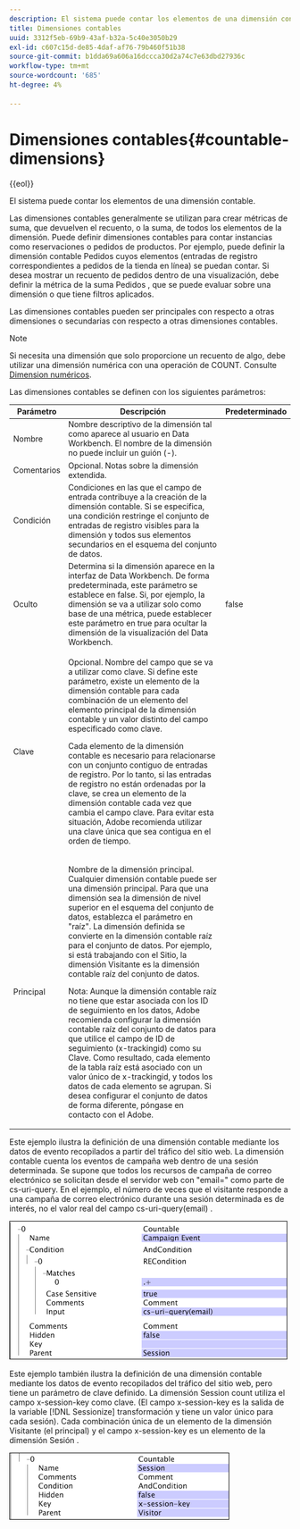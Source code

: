 ```yaml
---
description: El sistema puede contar los elementos de una dimensión contable.
title: Dimensiones contables
uuid: 3312f5eb-69b9-43af-b32a-5c40e3050b29
exl-id: c607c15d-de85-4daf-af76-79b460f51b38
source-git-commit: b1dda69a606a16dccca30d2a74c7e63dbd27936c
workflow-type: tm+mt
source-wordcount: '685'
ht-degree: 4%

---
```


# Dimensiones contables{#countable-dimensions}

{{eol}}

El sistema puede contar los elementos de una dimensión contable.

Las dimensiones contables generalmente se utilizan para crear métricas de suma, que devuelven el recuento, o la suma, de todos los elementos de la dimensión. Puede definir dimensiones contables para contar instancias como reservaciones o pedidos de productos. Por ejemplo, puede definir la dimensión contable Pedidos cuyos elementos (entradas de registro correspondientes a pedidos de la tienda en línea) se puedan contar. Si desea mostrar un recuento de pedidos dentro de una visualización, debe definir la métrica de la suma Pedidos , que se puede evaluar sobre una dimensión o que tiene filtros aplicados.

Las dimensiones contables pueden ser principales con respecto a otras dimensiones o secundarias con respecto a otras dimensiones contables.

>[!NOTE]
>
>Si necesita una dimensión que solo proporcione un recuento de algo, debe utilizar una dimensión numérica con una operación de COUNT. Consulte [Dimension numéricos](../../../../home/c-dataset-const-proc/c-ex-dim/c-types-ex-dim/c-num-dim.md#concept-8513b9afaff447c8b334410b565b91ed).

Las dimensiones contables se definen con los siguientes parámetros:

<table id="table_9F3F093F5B074EA68CA4DCE731161F6C"> 
 <thead> 
  <tr> 
   <th colname="col1" class="entry"> Parámetro </th> 
   <th colname="col2" class="entry"> Descripción </th> 
   <th colname="col3" class="entry"> Predeterminado </th> 
  </tr> 
 </thead>
 <tbody> 
  <tr> 
   <td colname="col1"> Nombre </td> 
   <td colname="col2"> Nombre descriptivo de la dimensión tal como aparece al usuario en Data Workbench. El nombre de la dimensión no puede incluir un guión (-). </td> 
   <td colname="col3"> </td> 
  </tr> 
  <tr> 
   <td colname="col1"> Comentarios </td> 
   <td colname="col2"> Opcional. Notas sobre la dimensión extendida. </td> 
   <td colname="col3"> </td> 
  </tr> 
  <tr> 
   <td colname="col1"> Condición </td> 
   <td colname="col2"> Condiciones en las que el campo de entrada contribuye a la creación de la dimensión contable. Si se especifica, una condición restringe el conjunto de entradas de registro visibles para la dimensión y todos sus elementos secundarios en el esquema del conjunto de datos. </td> 
   <td colname="col3"> </td> 
  </tr> 
  <tr> 
   <td colname="col1"> Oculto </td> 
   <td colname="col2"> Determina si la dimensión aparece en la interfaz de Data Workbench. De forma predeterminada, este parámetro se establece en false. Si, por ejemplo, la dimensión se va a utilizar solo como base de una métrica, puede establecer este parámetro en true para ocultar la dimensión de la visualización del Data Workbench. </td> 
   <td colname="col3"> false </td> 
  </tr> 
  <tr> 
   <td colname="col1"> Clave </td> 
   <td colname="col2"> <p>Opcional. Nombre del campo que se va a utilizar como clave. Si define este parámetro, existe un elemento de la dimensión contable para cada combinación de un elemento del elemento principal de la dimensión contable y un valor distinto del campo especificado como clave. </p> <p> Cada elemento de la dimensión contable es necesario para relacionarse con un conjunto contiguo de entradas de registro. Por lo tanto, si las entradas de registro no están ordenadas por la clave, se crea un elemento de la dimensión contable cada vez que cambia el campo clave. Para evitar esta situación, Adobe recomienda utilizar una clave única que sea contigua en el orden de tiempo. </p> </td> 
   <td colname="col3"> </td> 
  </tr> 
  <tr> 
   <td colname="col1"> Principal </td> 
   <td colname="col2"> <p>Nombre de la dimensión principal. Cualquier dimensión contable puede ser una dimensión principal. Para que una dimensión sea la dimensión de nivel superior en el esquema del conjunto de datos, establezca el parámetro en "raíz". La dimensión definida se convierte en la dimensión contable raíz para el conjunto de datos. Por ejemplo, si está trabajando con el Sitio, la dimensión Visitante es la dimensión contable raíz del conjunto de datos. </p> <p> <p>Nota: Aunque la dimensión contable raíz no tiene que estar asociada con los ID de seguimiento en los datos, Adobe recomienda configurar la dimensión contable raíz del conjunto de datos para que utilice el campo de ID de seguimiento (x-trackingid) como su Clave. Como resultado, cada elemento de la tabla raíz está asociado con un valor único de x-trackingid, y todos los datos de cada elemento se agrupan. Si desea configurar el conjunto de datos de forma diferente, póngase en contacto con el Adobe. </p> </p> </td> 
   <td colname="col3"> </td> 
  </tr> 
 </tbody> 
</table>

Este ejemplo ilustra la definición de una dimensión contable mediante los datos de evento recopilados a partir del tráfico del sitio web. La dimensión contable cuenta los eventos de campaña web dentro de una sesión determinada. Se supone que todos los recursos de campaña de correo electrónico se solicitan desde el servidor web con &quot;email=&quot; como parte de cs-uri-query. En el ejemplo, el número de veces que el visitante responde a una campaña de correo electrónico durante una sesión determinada es de interés, no el valor real del campo cs-uri-query(email) .

![](assets/cfg_Transformation_Dim_Countable.png)

Este ejemplo también ilustra la definición de una dimensión contable mediante los datos de evento recopilados del tráfico del sitio web, pero tiene un parámetro de clave definido. La dimensión Session count utiliza el campo x-session-key como clave. (El campo x-session-key es la salida de la variable [!DNL Sessionize] transformación y tiene un valor único para cada sesión). Cada combinación única de un elemento de la dimensión Visitante (el principal) y el campo x-session-key es un elemento de la dimensión Sesión .

![](assets/cfg_Transformation_Dim_Countable2.png)
